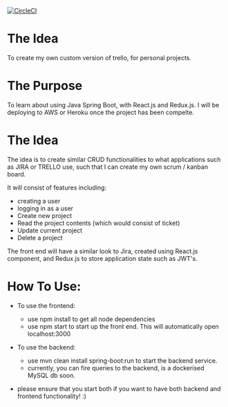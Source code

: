 [![CircleCI](https://circleci.com/gh/csapty12/scrumban-project.svg?style=svg)](https://circleci.com/gh/csapty12/scrumban-project])

# The Idea
To create my own custom version of trello, for personal projects. 

# The Purpose

To learn about using Java Spring Boot, with React.js and Redux.js.
I will be deploying to AWS or Heroku once the project has been compelte. 

# The Idea

The idea is to create similar CRUD functionalities to what applications such as JIRA or TRELLO use, such that I can create my own scrum / kanban board.

It will consist of features including:

- creating a user
- logging in as a user
- Create new project
- Read the project contents (which would consist of ticket)
- Update current project
- Delete a project

The front end will have a similar look to Jira, created using React.js component, and Redux.js to store application state such as JWT's.

# How To Use:

- To use the frontend:
  - use npm install to get all node dependencies
  - use npm start to start up the front end. This will automatically open localhost:3000
  
- To use the backend:
  - use mvn clean install spring-boot:run to start the backend service. 
  - currently, you can fire queries to the backend, is a dockerised MySQL db soon.
- please ensure that you start both if you want to have both backend and frontend functionality! :)

